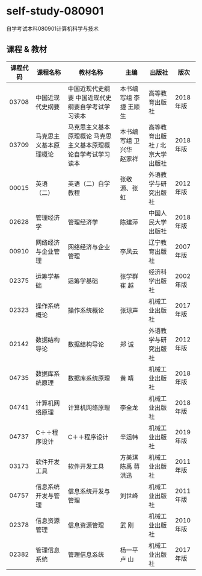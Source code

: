 # self-study-080901
自学考试本科080901计算机科学与技术


## 课程 & 教材

| 课程代码 | 课程名称           | 教材名称                                                  | 主编                    | 出版社                       | 版次   |
| -------- | ---------------------- | ------------------------------------------------------------- | ------------------------- | ------------------------------- | -------- |
| 03708    | 中国近现代史纲要 | 中国近现代史纲要 中国近现代史纲要自学考试学习读本 | 本书编写组 李　捷  王顺生 | 高等教育出版社           | 2018年版 |
| 03709    | 马克思主义基本原理概论 | 马克思主义基本原理概论 马克思主义基本原理概论自学考试学习读本 | 本书编写组 卫兴华　赵家祥 | 高等教育出版社 / 北京大学出版社 | 2018年版 |
| 00015    | 英语（二）        | 英语（二）自学教程                                   | 张敬源、张虹        | 外语教学与研究出版社  | 2012年版 |
| 02628    | 管理经济学        | 管理经济学                                               | 陈建萍                 | 中国人民大学出版社     | 2018年版 |
| 00910    | 网络经济与企业管理 | 网络经济与企业管理                                   | 李凤云                 | 辽宁教育出版社           | 2007年版 |
| 02375    | 运筹学基础        | 运筹学基础                                               | 张学群 崔  越        | 经济科学出版社           | 2002年版 |
| 02323    | 操作系统概论     | 操作系统概论                                            | 张琼声                 | 机械工业出版社           | 2017年版 |
| 02142    | 数据结构导论     | 数据结构导论                                            | 郑  诚                  | 外语教学与研究出版社  | 2012年版 |
| 04735    | 数据库系统原理  | 数据库系统原理                                         | 黄  靖                  | 机械工业出版社           | 2018年版 |
| 04741    | 计算机网络原理  | 计算机网络原理                                         | 李全龙                 | 机械工业出版社           | 2018年版 |
| 04737    | C＋＋程序设计    | C＋＋程序设计                                           | 辛运帏                 | 机械工业出版社           | 2019年版 |
| 03173    | 软件开发工具     | 软件开发工具                                            | 方美琪 陈禹 蒋洪迅 | 机械工业出版社           | 2011年版 |
| 04757    | 信息系统开发与管理 | 信息系统开发与管理                                   | 刘世峰                 | 机械工业出版社           | 2011年版 |
| 02378    | 信息资源管理     | 信息资源管理                                            | 武  刚                  | 机械工业出版社           | 2010年版 |
| 02382    | 管理信息系统     | 管理信息系统                                            | 杨一平 卢  山        | 机械工业出版社           | 2017年版 |
